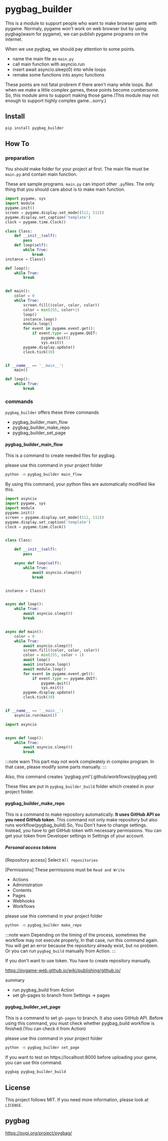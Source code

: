 # pygbag_builder
This is a module to support people who want to make browser game with pygame. Normaly, pygame won't work on web browser but by using pygbag(wasm for pygame), we can publish pygame programs on the internet. 

When we use pygbag, we should pay attention to some points.
 - name the main file as `main.py`
 - call main function with asyncio.run
 - insert await asyncio.sleep(0) into while loops
 - remake some functions into async functions

These points are not fatal probrem if there aren't many while loops. But when we make a little complex games, these points become cumbersome. So, this module aims to support making those game.(This module may not enough to support highly complex game...sorry.)

## Install

```sh
pip install pygbag_builder
```

## How To
### preparation
You should make folder for your project at first. The main file must be `main.py` and contain main function. 

These are sample programs. `main.py` can import other `.py`files. The only thing that you should care about is to make main function.

```python:main.py
import pygame, sys
import module
pygame.init()
screen = pygame.display.set_mode((512, 512))
pygame.display.set_caption('template')
clock = pygame.time.Clock()

class Class:
    def __init__(self):
        pass
    def loop(self):
        while True:
            break
instance = Class()

def loop():
    while True:
        break


def main():
    color = 0
    while True:
        screen.fill((color, color, color))
        color = min(255, color+1)
        loop()
        instance.loop()
        module.loop()
        for event in pygame.event.get():
            if event.type == pygame.QUIT:
                pygame.quit()
                sys.exit()
        pygame.display.update()
        clock.tick(30)


if __name__ == '__main__':
    main()
```

```python:module.py
def loop():
    while True:
        break
```
### commands
`pygbag_builder` offers these three commands
- pygbag_builder_main_flow
- pygbag_builder_make_repo
- pygbag_builder_set_page

#### pygbag_builder_main_flow
This is a command to create needed files for pygbag.

please use this command in your project folder
```sh
python -m pygbag_builder main_flow
```

By using this command, your python files are automatically modified like this.
```python:main.py
import asyncio
import pygame, sys
import module
pygame.init()
screen = pygame.display.set_mode((512, 512))
pygame.display.set_caption('template')
clock = pygame.time.Clock()


class Class:

    def __init__(self):
        pass

    async def loop(self):
        while True:
            await asyncio.sleep(0)
            break


instance = Class()


async def loop():
    while True:
        await asyncio.sleep(0)
        break


async def main():
    color = 0
    while True:
        await asyncio.sleep(0)
        screen.fill((color, color, color))
        color = min(255, color + 1)
        await loop()
        await instance.loop()
        await module.loop()
        for event in pygame.event.get():
            if event.type == pygame.QUIT:
                pygame.quit()
                sys.exit()
        pygame.display.update()
        clock.tick(30)


if __name__ == '__main__':
    asyncio.run(main())
```
```python:module.py
import asyncio


async def loop():
    while True:
        await asyncio.sleep(0)
        break
```

:::note warn
This part may not work compleately in complex program. In that case, please modify some parts manually.
:::

Also, this command creates 'pygbag.yml'(.github/workflows/pygbag.yml)

These files are put in `pygbag_builder_build` folder which created in your project folder.

#### pygbag_builder_make_repo
This is a command to make repository automatically. **It uses GitHub API so you need GitHub token**. This command not only make repository but also runs workflow(pygbag_build).So, You Don't have to change settings. Instead, you have to get GitHub token with necessary permissions. You can get your token from Developer settings in Settings of your account.

##### Personal access tokens
[Repository access] Select `All repositories`

[Permissions]
These permissions must be `Read and Write`
- Actions
- Administration
- Contents
- Pages
- Webhooks
- Workflows 

please use this command in your project folder
```sh
python -m pygbag_builder make_repo
```
:::note warn
Depending on the timing of the process, sometimes the workflow may not execute properly, In that case, run this command again. You will get an error because the repository already exist, but no problem. Or you can run `pygbag_build` manually from Action.
:::

If you don't want to use token. You have to create repository manually.

https://pygame-web.github.io/wiki/publishing/github.io/

summary
- run pygbag_build from Action
- set gh-pages to branch from Settings → pages

#### pygbag_builder_set_page
This is a command to set `gh-pages` to branch. It also uses GitHub API.
Before using this command, you must check whether pygbag_build workflow is finished.(You can check it from Action)

please use this command in your project folder
```sh
python -m pygbag_builder set_page
```

If you want to test on https://localhost:8000 before uploading your game, you can use this command.
```sh
pygbag pygbag_builder_build
```



## License
This project follows MIT. If you need more information, please look at `LICENSE`.

## pygbag
https://pypi.org/project/pygbag/